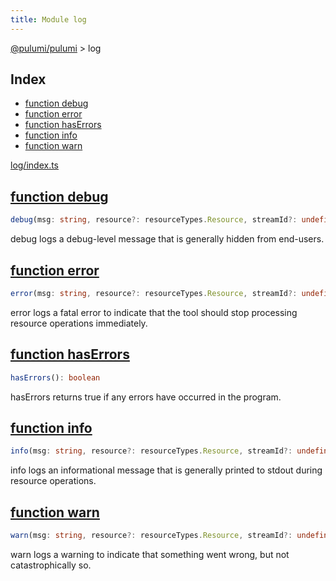 ```yaml
---
title: Module log
---
```


<a href="../index.html">@pulumi/pulumi</a> &gt; log

<h2 class="pdoc-module-header">Index</h2>

* <a href="#debug">function debug</a>
* <a href="#error">function error</a>
* <a href="#hasErrors">function hasErrors</a>
* <a href="#info">function info</a>
* <a href="#warn">function warn</a>

<a href="https://github.com/pulumi/pulumi/blob/master/sdk/nodejs/log/index.ts">log/index.ts</a> 


<h2 class="pdoc-module-header" id="debug">
<a class="pdoc-member-name" href="https://github.com/pulumi/pulumi/blob/master/sdk/nodejs/log/index.ts#L35">function debug</a>
</h2>

```typescript
debug(msg: string, resource?: resourceTypes.Resource, streamId?: undefined | number): Promise<void>
```


debug logs a debug-level message that is generally hidden from end-users.

<h2 class="pdoc-module-header" id="error">
<a class="pdoc-member-name" href="https://github.com/pulumi/pulumi/blob/master/sdk/nodejs/log/index.ts#L76">function error</a>
</h2>

```typescript
error(msg: string, resource?: resourceTypes.Resource, streamId?: undefined | number): Promise<void>
```


error logs a fatal error to indicate that the tool should stop processing resource operations immediately.

<h2 class="pdoc-module-header" id="hasErrors">
<a class="pdoc-member-name" href="https://github.com/pulumi/pulumi/blob/master/sdk/nodejs/log/index.ts#L28">function hasErrors</a>
</h2>

```typescript
hasErrors(): boolean
```


hasErrors returns true if any errors have occurred in the program.

<h2 class="pdoc-module-header" id="info">
<a class="pdoc-member-name" href="https://github.com/pulumi/pulumi/blob/master/sdk/nodejs/log/index.ts#L48">function info</a>
</h2>

```typescript
info(msg: string, resource?: resourceTypes.Resource, streamId?: undefined | number): Promise<void>
```


info logs an informational message that is generally printed to stdout during resource operations.

<h2 class="pdoc-module-header" id="warn">
<a class="pdoc-member-name" href="https://github.com/pulumi/pulumi/blob/master/sdk/nodejs/log/index.ts#L62">function warn</a>
</h2>

```typescript
warn(msg: string, resource?: resourceTypes.Resource, streamId?: undefined | number): Promise<void>
```


warn logs a warning to indicate that something went wrong, but not catastrophically so.

